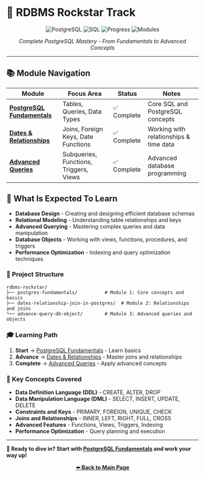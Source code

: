 # 🚀 RDBMS Rockstar Track

<div align="center">

![PostgreSQL](https://img.shields.io/badge/PostgreSQL-316192?style=for-the-badge&logo=postgresql&logoColor=white)
![SQL](https://img.shields.io/badge/SQL-00000F?style=for-the-badge)
![Progress](https://img.shields.io/badge/Progress-100%25-success?style=for-the-badge)
![Modules](https://img.shields.io/badge/Modules-3-blue?style=for-the-badge)

_Complete PostgreSQL Mastery - From Fundamentals to Advanced Concepts_

</div>

---

## 📚 Module Navigation

| Module                                                              | Focus Area                             | Status      | Notes                                  |
| ------------------------------------------------------------------- | -------------------------------------- | ----------- | -------------------------------------- |
| **[PostgreSQL Fundamentals](./postgres-fundamentals/)**             | Tables, Queries, Data Types            | ✅ Complete | Core SQL and PostgreSQL concepts       |
| **[Dates & Relationships](./dates-relationship-join-in-postgres/)** | Joins, Foreign Keys, Date Functions    | ✅ Complete | Working with relationships & time data |
| **[Advanced Queries](./advance-query-db-object/)**                  | Subqueries, Functions, Triggers, Views | ✅ Complete | Advanced database programming          |

## 🎯 What Is Expected To Learn

- **Database Design** - Creating and designing efficient database schemas
- **Relational Modeling** - Understanding table relationships and keys
- **Advanced Querying** - Mastering complex queries and data manipulation
- **Database Objects** - Working with views, functions, procedures, and triggers
- **Performance Optimization** - Indexing and query optimization techniques

### 📁 Project Structure

```
rdbms-rockstar/
├── postgres-fundamentals/          # Module 1: Core concepts and basics
├── dates-relationship-join-in-postgres/  # Module 2: Relationships and joins
└── advance-query-db-object/        # Module 3: Advanced queries and objects
```

### 🎓 Learning Path

1. **Start** → [PostgreSQL Fundamentals](./postgres-fundamentals/) - Learn basics
2. **Advance** → [Dates & Relationships](./dates-relationship-join-in-postgres/) - Master joins and relationships
3. **Complete** → [Advanced Queries](./advance-query-db-object/) - Apply advanced concepts

### 📘 Key Concepts Covered

- **Data Definition Language (DDL)** - CREATE, ALTER, DROP
- **Data Manipulation Language (DML)** - SELECT, INSERT, UPDATE, DELETE
- **Constraints and Keys** - PRIMARY, FOREIGN, UNIQUE, CHECK
- **Joins and Relationships** - INNER, LEFT, RIGHT, FULL, CROSS
- **Advanced Features** - Functions, Views, Triggers, Indexing
- **Performance Optimization** - Query planning and execution

---

**🎯 Ready to dive in? Start with [PostgreSQL Fundamentals](./postgres-fundamentals/) and work your way up!**

<div align="center">

**[⬅️ Back to Main Page](../README.md)**

</div>
